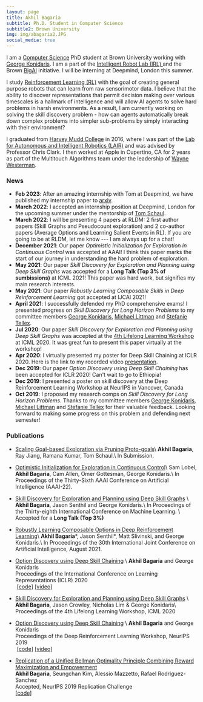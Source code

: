 ```yaml
---
layout: page
title: Akhil Bagaria
subtitle: Ph.D. Student in Computer Science
subtitle2: Brown University
img: img/abagaria2.JPG
social_media: true
---
```


I am a <a href="https://cs.brown.edu/" target="_blank">Computer Science</a> PhD student at Brown University working with <a href="http://cs.brown.edu/people/gdk/" target="_blank">George Konidaris</a>. I am a part of the <a href="http://irl.cs.brown.edu/"> Intelligent Robot Lab (IRL) </a> and the Brown <a href="http://bigai.cs.brown.edu/">BigAI</a> initiative. I will be interning at Deepmind, London this summer. 

I study <a href="https://en.wikipedia.org/wiki/Reinforcement_learning" target="_blank">Reinforcement Learning (RL)</a> with the goal of creating general purpose robots that can learn from raw sensorimotor data. I believe that the ability to discover representations that permit decision making over various timescales is a hallmark of intelligence and will allow AI agents to solve hard problems in harsh environments. As a result, I am currently working on solving the skill discovery problem - how can agents automatically break down complex problems into simpler sub-problems by simply interacting with their environment? 

I graduated from <a href="https://www.hmc.edu/">Harvey Mudd College</a> in 2016, where I was part of the <a href="https://www.lair.hmc.edu">Lab for Autonomous and Intelligent Robotics (LAIR)</a> and was advised by Professor Chris Clark. I then worked at Apple in Cupertino, CA for 2 years as part of the Multitouch Algorithms team under the leadership of <a href="https://en.wikipedia.org/wiki/FingerWorks">Wayne Westerman</a>. 

### __News__
* **Feb 2023**: After an amazing internship with Tom at Deepmind, we have published my internship paper to <a href="https://arxiv.org/abs/2302.04693v1">arxiv</a>.
* **March 2022**: I accepted an internship position at Deepmind, London for the upcoming summer under the mentorship of <a href="https://schaul.site44.com/">Tom Schaul</a>.
* **March 2022**: I will be presenting 4 papers at RLDM: 2 first author papers (Skill Graphs and Pseudocount exploration) and 2 co-author papers (Average Options and Learning Salient Events in RL). If you are going to be at RLDM, let me know --- I am always up for a chat!
* **December 2021**: Our paper *Optimistic Initialization for Exploration in Continuous Control* was accepted at AAAI! I think this paper marks the start of our journey in understanding the hard problem of exploration.
* **May 2021**: Our paper *Skill Discovery for Exploration and Planning using Deep Skill Graphs* was accepted for a **Long Talk (Top 3% of sumbissions)** at ICML 2021! This paper was hard work, but signifies my main research interests.
* **May 2021**: Our paper *Robustly Learning Composable Skills in Deep Reinforcement Learning* got accepted at IJCAI 2021! 
* **April 2021**: I successfully defended my PhD comprehensive exams! I presented progress on *Skill Discovery for Long Horizon Problems* to my committee members <a href="http://cs.brown.edu/people/gdk/" target="_blank">George Konidaris</a>, <a href="http://cs.brown.edu/~mlittman/" target="_blank">Michael Littman</a> and <a href="https://h2r.cs.brown.edu" target="_blank">Stefanie Tellex</a>.
* **Jul 2020**: Our paper *Skill Discovery for Exploration and Planning using Deep Skill Graphs* was accepted at the <a href="https://lifelongml.github.io" target="_blank">4th Lifelong Learning Workshop</a> at ICML 2020. It was great fun to present this paper virtually at the workshop!
* **Apr 2020**: I virtually presented my poster for Deep Skill Chaining at ICLR 2020. Here is the link to my recorded video <a href="https://iclr.cc/virtual_2020/poster_B1gqipNYwH.html" target="_blank"> presentation</a>.
* **Dec 2019**: Our paper *Option Discovery using Deep Skill Chaining* has been accepted for ICLR 2020! Can't wait to go to Ethiopia!
* **Dec 2019**: I presented a poster on skill discovery at the Deep Reinforcement Learning Workshop at NeurIPS in Vancover, Canada
* **Oct 2019**: I proposed my research comps on *Skill Discovery for Long Horizon Problems*. Thanks to my committee members <a href="http://cs.brown.edu/people/gdk/" target="_blank">George Konidaris</a>, <a href="http://cs.brown.edu/~mlittman/" target="_blank">Michael Littman</a> and <a href="https://h2r.cs.brown.edu" target="_blank">Stefanie Tellex</a> for their valuable feedback. Looking forward to making some progress on this problem and defending next semester!

### __Publications__

* <a href="https://arxiv.org/abs/2302.04693v1" target="_blank">Scaling Goal-based Exploration via Pruning Proto-goals</a>\\
__Akhil Bagaria__, Ray Jiang, Ramana Kumar, Tom Schaul.\\
In Submission.

*  <a href="http://irl.cs.brown.edu/pubs/optinit_explore_control.pdf" target="_blank">Optimistic Initialization for Exploration in Continuous Control</a>\\
Sam Lobel, __Akhil Bagaria__, Cam Allen, Omer Gottesman, George Konidaris.\\
In Proceedings of the Thirty-Sixth AAAI Conference on Artificial Intelligence (AAAI-22).

* <a href="http://proceedings.mlr.press/v139/bagaria21a.html" target="_blank">Skill Discovery for Exploration and Planning using Deep Skill Graphs</a> \\
__Akhil Bagaria__, Jason Senthil and George Konidaris.\\
In Proceedings of the Thirty-eighth International Conference on Machine Learning. \\
Accepted for a __Long Talk (Top 3%)__

*  <a href="https://www.ijcai.org/proceedings/2021/298" target="_blank">Robustly Learning Composable Options in Deep Reinforcement Learning</a>\\
__Akhil Bagaria__\*, Jason Senthil\*, Matt Slivinski, and George Konidaris.\\
In Proceedings of the 30th International Joint Conference on Artificial Intelligence, August 2021.

* <a href="https://openreview.net/pdf?id=B1gqipNYwH" target="_blank">Option Discovery using Deep Skill Chaining</a> \\
__Akhil Bagaria__ and George Konidaris  
Proceedings of the International Conference on Learning Representations (ICLR) 2020  
&nbsp;<a href="https://github.com/deep-skill-chaining/deep-skill-chaining" target="_blank">[code]</a>
<a href="https://www.youtube.com/watch?v=MGvvPmm6JQg&feature=youtu.be" target="_blank">[video]</a>

* <a href="https://openreview.net/pdf?id=-mvAo5hWNp" target="_blank">Skill Discovery for Exploration and Planning using Deep Skill Graphs</a> \\
__Akhil Bagaria__, Jason Crowley, Nicholas Lim & George Konidaris\\
Proceedings of the 4th Lifelong Learning Workshop, ICML 2020

* <a href="https://drive.google.com/file/d/10HayIdinBrB5gc451XaNX6i8zD-lRw4n/view" target="_blank">Option Discovery using Deep Skill Chaining</a> \\
__Akhil Bagaria__ and George Konidaris  
Proceedings of the Deep Reinforcement Learning Workshop, NeurIPS 2019  
&nbsp;<a href="https://github.com/deep-skill-chaining/deep-skill-chaining" target="_blank">[code]</a>
 <a href="https://www.youtube.com/watch?v=MGvvPmm6JQg&feature=youtu.be" target="_blank">[video]</a>

* <a href="https://openreview.net/pdf?id=B1grPT9GTH" target="_blank">Replication of a Unified Bellman Optimality Principle Combining Reward Maximization and Empowerment</a>  
__Akhil Bagaria__, Seungchan Kim, Alessio Mazzetto, Rafael Rodriguez-Sanchez  
Accepted, NeurIPS 2019 Replication Challenge  
<a href="https://github.com/eac-replication/eac-replication" target="_blank">[code]</a>

